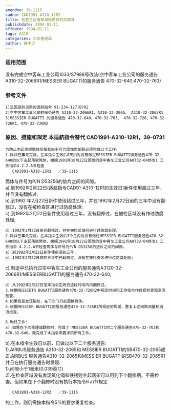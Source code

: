 ```yaml
---
amendno: 39-1115  
cadno: CAD1991-A310-12R2  
title: 检查主起落架减振筒体的后接耳  
publishdate: 1994-01-11  
effdate: 1994-01-11  
tags: A310  
categories: 华东管理局  
author: 薛平贝  
---
```

  
### 适用范围  
没有完成空中客车工业公司1033/S7988号改装(空中客车工业公司的服务通告A310-32-2066R1/MESSIER BUGATTI的服务通告 470-32-640;470-32-763)  
  
<!--more-->  
### 参考文件  
    1)法国适航当局的适航指令 91-234-127(B)R2  
    2)空中客车工业公司的服务通告 A310-32-2066R1、A310-32-2065、 A310-32-2065R1  
    3)MESSIER BUGATTI 的服务通告 470-32-640、470-32-763、 470-32-726、470-32-726R1、470-32-726R2  
  
### 原因、措施和规定 本适航指令替代 CAD1991-A310-12R1，39-0731  
    为防止主起落架筒体后接耳由于应力腐蚀而断裂必须完成以下工作。  
    1.除非已事先完成，在本指令生效后8天内对没有做过MESSIER BUGATTI服务通告470-32-640的以下主起落架筒体，根据1991年10月22日颁发的空中客车工业公司AOT32-04修改1 工作指令4.2.2.A节检查  
       CAD1991-A310-12R2   ／39-1115  
筒体与件号为P/N D53256的垫片之间的间隙。  
    a).到1992年2月22日(适航指令CAD91-A310-12R1的生效日)新件使用超过三年，并且没有翻修过;  
b).到1992 年2月22日新件使用超过三年，并在1992年2月22日前的三年中没有翻修过，没有在被检查区进行过防腐处理;  
    c).到1992年2月22日新件使用超过三年，没有翻修过，在被检区域没有作过防腐处理;  
  
    d).1992年2月22日前已翻修过，并在被检区域已进行过防腐处理。  
    2.除非已事先完成，在本指令生效后3个月内对没有做过MESSIER BUGATTI服务通告470-32-640的以下主起落架筒体，根据1991年10月22日颁发的空中客车工业公司AOT32-04修改1 工作指令 4.2.2.A节检查筒体与件号为P/N D53256的垫片之间的间隙。  
    a).到1992年2月22日新件使用没到三年;  
    b).1992年2月22日前的三年中已翻修过，没有在被检查区进行过防腐处理;  
c).制造中已执行过空中客车工业公司的服务通告A3120-32-2066R1/MESSIERBUGATTI的服务通告470-32-640;  
  
    d).从1992年2月22日至本指令生效日这段时间内内翻修过。  
    3.根据MESSIETR BUGATTI服务通告470-32-726R2中规定时间和工作指令作目视检查和涡流检查。  
    4.如果检查发现裂纹，在下次飞行前更换筒体。  
    5.根据MESSIER BUGATTI的服务通告470-32-726R2所规定的周期，重复上述间隙测量和涡流检查。  
  
    6.昀终工作:  
    a).如果在下次修理或翻修时，完成了 MESSIER BUGATTI的二个服务通告470-32-763和 470-32-640。就完成了本指令所要求的所有工作。  
b).在本指令生效日以前，已做过以下二个服务通告:  
    1).AIRBUS服务通告 A310-32-2065和  MESSIER BUGATTI的SB470-32-2065或  
    2).AIRBUS 服务通告A310-32-2065和MESSIER BUGATTI的SB470-32-2065R1并且在执行服务通告时发现:  
1).间隙小于1毫米(0.039英寸)  
2).在检查区域没有发现氧化镉和铁锈则主起落架可以用到下个翻修期，不需检查。但如果在下个翻修时没有执行本指令6.a)节规定  
  
       CAD1991-A310-12R2   ／39-1115  
的工作，则仍需按本指令5节的要求重复检查。  
